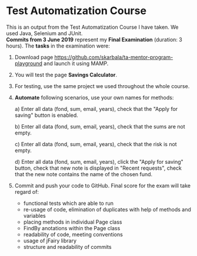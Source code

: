 # Test Automatization Course

This is an output from the Test Automatization Course I have taken. We used Java, Selenium and JUnit.  
**Commits from 3 June 2019** represent my **Final Examination** (duration: 3 hours). The **tasks** in the examination were:  

1. Download page <https://github.com/skarbala/ta-mentor-program-playground> and launch it using MAMP.
2. You will test the page **Savings Calculator**.
3. For testing, use the same project we used throughout the whole course.
4. **Automate** following scenarios, use your own names for methods:

     a) Enter all data (fond, sum, email, years), check that the "Apply for saving" button is enabled.
     
     b) Enter all data (fond, sum, email, years), check that the sums are not empty.
     
     c) Enter all data (fond, sum, email, years), check that the risk is not empty.
     
     d) Enter all data (fond, sum, email, years), click the "Apply for saving" button, check that new note is displayed in "Recent    requests", check that the new note contains the name of the chosen fund.
     
5. Commit and push your code to GitHub. Final score for the exam will take regard of: 
     - functional tests which are able to run  
     - re-usage of code, elimination of duplicates with help of methods and variables
     - placing methods in individual Page class
     - FindBy anotations within the Page class
     - readability of code, meeting conventions
     - usage of jFairy library
     - structure and readability of commits
